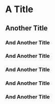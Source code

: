 # A Title
## Another Title
### And Another Title
### And Another Title
### And Another Title
### And Another Title
### And Another Title
